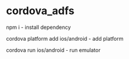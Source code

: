 # cordova_adfs

npm i - install dependency

cordova platform add ios/android - add platform

cordova run ios/android - run emulator

